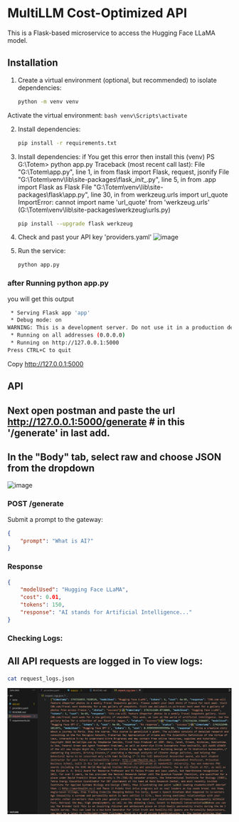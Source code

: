 # MultiLLM Cost-Optimized API 

This is a Flask-based microservice to access the Hugging Face LLaMA model.

## Installation
1. Create a virtual environment (optional, but recommended) to isolate dependencies:
    ```bash
    python -m venv venv
    ```
Activate the virtual environment: 
    ```bash
   venv\Scripts\activate
    ```

2. Install dependencies:
    ```bash
    pip install -r requirements.txt
    ```

3. Install dependencies:  if You get this error then install this 
(venv) PS G:\Totem> python app.py
Traceback (most recent call last):
  File "G:\Totem\app.py", line 1, in <module>
    from flask import Flask, request, jsonify
  File "G:\Totem\venv\lib\site-packages\flask\__init__.py", line 5, in <module>
    from .app import Flask as Flask
  File "G:\Totem\venv\lib\site-packages\flask\app.py", line 30, in <module>
    from werkzeug.urls import url_quote
ImportError: cannot import name 'url_quote' from 'werkzeug.urls' (G:\Totem\venv\lib\site-packages\werkzeug\urls.py)
   
    ```bash
    pip install --upgrade flask werkzeug
    ```

4. Check and past your API key 'providers.yaml'
![image](https://github.com/user-attachments/assets/221de133-4950-4b22-a61d-799e433f4f1e)


5. Run the service:
    ```bash
    python app.py
    ```
### after Running python app.py
you will get this output
```bash
 * Serving Flask app 'app'
 * Debug mode: on
WARNING: This is a development server. Do not use it in a production deployment. Use a production WSGI server instead.
 * Running on all addresses (0.0.0.0)
 * Running on http://127.0.0.1:5000
Press CTRL+C to quit
```
Copy http://127.0.0.1:5000

## API

## Next open postman and paste the url http://127.0.0.1:5000/generate # in this '/generate' in last add. 
## In the "Body" tab, select raw and choose JSON from the dropdown
![image](https://github.com/user-attachments/assets/8fc55936-318a-4cfe-98bf-586984bb3d47)


### POST /generate
Submit a prompt to the gateway:
```json
{
    "prompt": "What is AI?"
}
```

### Response
```json
{
    "modelUsed": "Hugging Face LLaMA",
    "cost": 0.01,
    "tokens": 150,
    "response": "AI stands for Artificial Intelligence..."
}
```

### Checking Logs:
## All API requests are logged in To view logs:
```bash
cat request_logs.json
```
![alt text](image.png)
